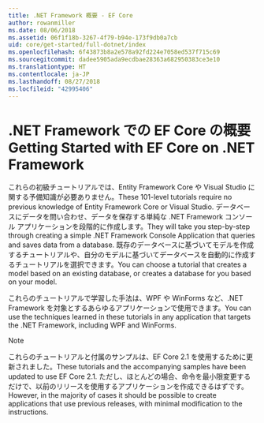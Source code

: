 ```yaml
---
title: .NET Framework 概要 - EF Core
author: rowanmiller
ms.date: 08/06/2018
ms.assetid: 06f1f18b-3267-4f79-b94e-173f9db0a7cb
uid: core/get-started/full-dotnet/index
ms.openlocfilehash: 6f43873b8a2e578a92fd224e7058ed537f715c69
ms.sourcegitcommit: dadee5905ada9ecdbae28363a682950383ce3e10
ms.translationtype: HT
ms.contentlocale: ja-JP
ms.lasthandoff: 08/27/2018
ms.locfileid: "42995406"
---
```

# <a name="getting-started-with-ef-core-on-net-framework"></a><span data-ttu-id="a6150-102">.NET Framework での EF Core の概要</span><span class="sxs-lookup"><span data-stu-id="a6150-102">Getting Started with EF Core on .NET Framework</span></span>

<span data-ttu-id="a6150-103">これらの初級チュートリアルでは、Entity Framework Core や Visual Studio に関する予備知識が必要ありません。</span><span class="sxs-lookup"><span data-stu-id="a6150-103">These 101-level tutorials require no previous knowledge of Entity Framework Core or Visual Studio.</span></span> <span data-ttu-id="a6150-104">データベースにデータを問い合わせ、データを保存する単純な .NET Framework コンソール アプリケーションを段階的に作成します。</span><span class="sxs-lookup"><span data-stu-id="a6150-104">They will take you step-by-step through creating a simple .NET Framework Console Application that queries and saves data from a database.</span></span> <span data-ttu-id="a6150-105">既存のデータベースに基づいてモデルを作成するチュートリアルや、自分のモデルに基づいてデータベースを自動的に作成するチュートリアルを選択できます。</span><span class="sxs-lookup"><span data-stu-id="a6150-105">You can choose a tutorial that creates a model based on an existing database, or creates a database for you based on your model.</span></span>

<span data-ttu-id="a6150-106">これらのチュートリアルで学習した手法は、WPF や WinForms など、.NET Framework を対象とするあらゆるアプリケーションで使用できます。</span><span class="sxs-lookup"><span data-stu-id="a6150-106">You can use the techniques learned in these tutorials in any application that targets the .NET Framework, including WPF and WinForms.</span></span>

> [!NOTE]  
> <span data-ttu-id="a6150-107">これらのチュートリアルと付属のサンプルは、EF Core 2.1 を使用するために更新されました。</span><span class="sxs-lookup"><span data-stu-id="a6150-107">These tutorials and the accompanying samples have been updated to use EF Core 2.1.</span></span> <span data-ttu-id="a6150-108">ただし、ほとんどの場合、命令を最小限変更するだけで、以前のリリースを使用するアプリケーションを作成できるはずです。</span><span class="sxs-lookup"><span data-stu-id="a6150-108">However, in the majority of cases it should be possible to create applications that use previous releases, with minimal modification to the instructions.</span></span>
